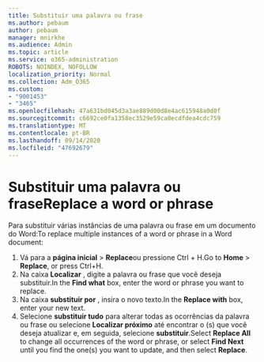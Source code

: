 ```yaml
---
title: Substituir uma palavra ou frase
ms.author: pebaum
author: pebaum
manager: mnirkhe
ms.audience: Admin
ms.topic: article
ms.service: o365-administration
ROBOTS: NOINDEX, NOFOLLOW
localization_priority: Normal
ms.collection: Adm_O365
ms.custom:
- "9001453"
- "3465"
ms.openlocfilehash: 47a631bd045d3a3ae889d00d8e4ac615948a0d0f
ms.sourcegitcommit: c6692ce0fa1358ec3529e59ca0ecdfdea4cdc759
ms.translationtype: MT
ms.contentlocale: pt-BR
ms.lasthandoff: 09/14/2020
ms.locfileid: "47692679"
---
```

# <a name="replace-a-word-or-phrase"></a><span data-ttu-id="16723-102">Substituir uma palavra ou frase</span><span class="sxs-lookup"><span data-stu-id="16723-102">Replace a word or phrase</span></span>

<span data-ttu-id="16723-103">Para substituir várias instâncias de uma palavra ou frase em um documento do Word:</span><span class="sxs-lookup"><span data-stu-id="16723-103">To replace multiple instances of a word or phrase in a Word document:</span></span>

1. <span data-ttu-id="16723-104">Vá para a **página inicial**  >  **Replace**ou pressione Ctrl + H.</span><span class="sxs-lookup"><span data-stu-id="16723-104">Go to **Home** > **Replace**, or press Ctrl+H.</span></span>
2. <span data-ttu-id="16723-105">Na caixa **Localizar** , digite a palavra ou frase que você deseja substituir.</span><span class="sxs-lookup"><span data-stu-id="16723-105">In the **Find what** box, enter the word or phrase you want to replace.</span></span> 
3. <span data-ttu-id="16723-106">Na caixa **substituir por** , insira o novo texto.</span><span class="sxs-lookup"><span data-stu-id="16723-106">In the **Replace with** box, enter your new text.</span></span>
3. <span data-ttu-id="16723-107">Selecione **substituir tudo** para alterar todas as ocorrências da palavra ou frase ou selecione **Localizar próximo** até encontrar o (s) que você deseja atualizar e, em seguida, selecione **substituir**.</span><span class="sxs-lookup"><span data-stu-id="16723-107">Select **Replace All** to change all occurrences of the word or phrase, or select **Find Next** until you find the one(s) you want to update, and then select **Replace**.</span></span>